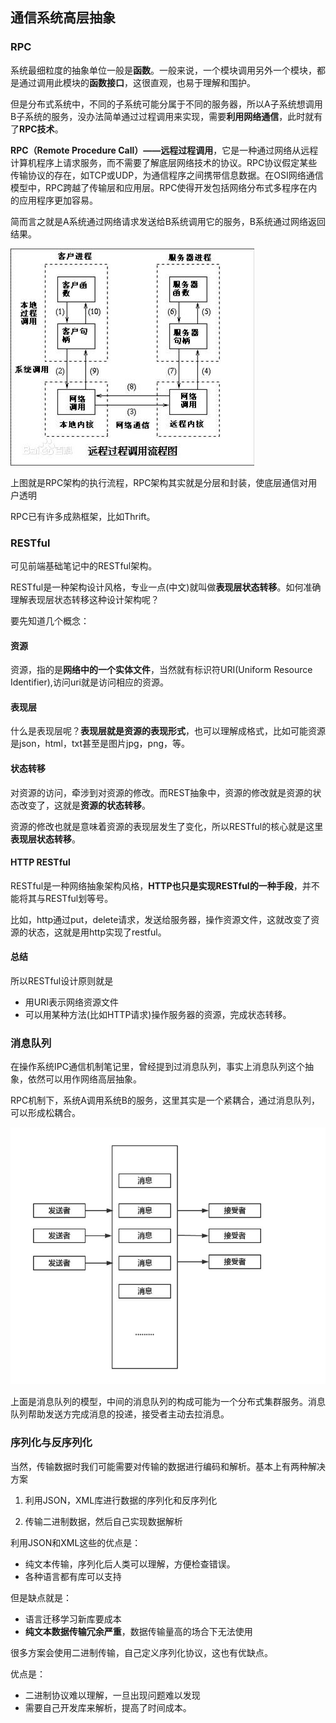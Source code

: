 ## 通信系统高层抽象

### RPC
系统最细粒度的抽象单位一般是**函数**。一般来说，一个模块调用另外一个模块，都是通过调用此模块的**函数接口**，这很直观，也易于理解和围护。

但是分布式系统中，不同的子系统可能分属于不同的服务器，所以A子系统想调用B子系统的服务，没办法简单通过过程调用来实现，需要**利用网络通信**，此时就有了**RPC技术**。

**RPC（Remote Procedure Call）——远程过程调用**，它是一种通过网络从远程计算机程序上请求服务，而不需要了解底层网络技术的协议。RPC协议假定某些传输协议的存在，如TCP或UDP，为通信程序之间携带信息数据。在OSI网络通信模型中，RPC跨越了传输层和应用层。RPC使得开发包括网络分布式多程序在内的应用程序更加容易。

简而言之就是A系统通过网络请求发送给B系统调用它的服务，B系统通过网络返回结果。

![](image/rpc0.jpg)

上图就是RPC架构的执行流程，RPC架构其实就是分层和封装，使底层通信对用户透明

RPC已有许多成熟框架，比如Thrift。

### RESTful
可见前端基础笔记中的RESTful架构。

RESTful是一种架构设计风格，专业一点(中文)就叫做**表现层状态转移**。如何准确理解表现层状态转移这种设计架构呢？

要先知道几个概念：

#### 资源
资源，指的是**网络中的一个实体文件**，当然就有标识符URI(Uniform Resource Identifier),访问uri就是访问相应的资源。

#### 表现层
什么是表现层呢？**表现层就是资源的表现形式**，也可以理解成格式，比如可能资源是json，html，txt甚至是图片jpg，png，等。

#### 状态转移
对资源的访问，牵涉到对资源的修改。而REST抽象中，资源的修改就是资源的状态改变了，这就是**资源的状态转移**。

资源的修改也就是意味着资源的表现层发生了变化，所以RESTful的核心就是这里**表现层状态转移**。

#### HTTP RESTful
RESTful是一种网络抽象架构风格，**HTTP也只是实现RESTful的一种手段**，并不能将其与RESTful划等号。

比如，http通过put，delete请求，发送给服务器，操作资源文件，这就改变了资源的状态，这就是用http实现了restful。

#### 总结
所以RESTful设计原则就是

 - 用URI表示网络资源文件
 - 可以用某种方法(比如HTTP请求)操作服务器的资源，完成状态转移。

### 消息队列

在操作系统IPC通信机制笔记里，曾经提到过消息队列，事实上消息队列这个抽象，依然可以用作网络高层抽象。

RPC机制下，系统A调用系统B的服务，这里其实是一个紧耦合，通过消息队列，可以形成松耦合。

![](image/mq0.jpg)


上面是消息队列的模型，中间的消息队列的构成可能为一个分布式集群服务。消息队列帮助发送方完成消息的投递，接受者主动去拉消息。

### 序列化与反序列化
当然，传输数据时我们可能需要对传输的数据进行编码和解析。基本上有两种解决方案

1. 利用JSON，XML库进行数据的序列化和反序列化

2. 传输二进制数据，然后自己实现数据解析

利用JSON和XML这些的优点是：

 - 纯文本传输，序列化后人类可以理解，方便检查错误。
 - 各种语言都有库可以支持

但是缺点就是：
 - 语言迁移学习新库要成本
 - **纯文本数据传输冗余严重**，数据传输量高的场合下无法使用

很多方案会使用二进制传输，自己定义序列化协议，这也有优缺点。

优点是：

 - 二进制协议难以理解，一旦出现问题难以发现
 - 需要自己开发库来解析，提高了时间成本。
